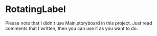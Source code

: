 # RotatingLabel

Please note that I didn't use Main.storyboard in this project.
Just read comments that I written, then you can use it as you want to do.
